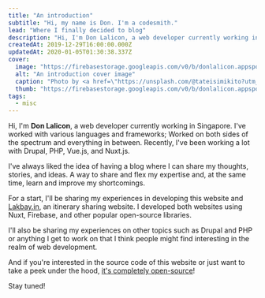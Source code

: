 ```yaml
---
title: "An introduction"
subtitle: "Hi, my name is Don. I'm a codesmith."
lead: "Where I finally decided to blog"
description: "Hi, I'm Don Lalicon, a web developer currently working in Singapore. I've worked with various languages and frameworks; Worked on both sides of the spectrum and everything in between. Recently, I've been working a lot with Drupal, PHP, Vue.js, and Nuxt.js."
createdAt: 2019-12-29T16:00:00.000Z
updatedAt: 2020-01-05T01:30:38.337Z
cover: 
  image: "https://firebasestorage.googleapis.com/v0/b/donlalicon.appspot.com/o/jukan-tateisi-bJhT_8nbUA0-unsplash.jpg?alt=media&token=7d6b83ca-209f-4af1-b37e-f2adb2f8d7e1"
  alt: "An introduction cover image"
  caption: "Photo by <a href=\"https://unsplash.com/@tateisimikito?utm_source=unsplash&utm_medium=referral&utm_content=creditCopyText\">Jukan Tateisi</a> on <a href=\"https://unsplash.com/s/photos/start?utm_source=unsplash&utm_medium=referral&utm_content=creditCopyText\">Unsplash</a>"
  thumb: "https://firebasestorage.googleapis.com/v0/b/donlalicon.appspot.com/o/jukan-tateisi-bJhT_8nbUA0-unsplash-small.jpg?alt=media&token=8e42aa6a-4ab2-4dbf-ad6b-913ac63e29cf"
tags: 
  - misc
---
```

<p>Hi, I'm <strong>Don Lalicon</strong>, a web developer currently working in Singapore. I've worked with various languages and frameworks; Worked on both sides of the spectrum and everything in between. Recently, I've been working a lot with Drupal, PHP, Vue.js, and Nuxt.js.</p><p>I've always liked the idea of having a blog where I can share my thoughts, stories, and ideas. A way to share and flex my expertise and, at the same time, learn and improve my shortcomings.</p><p>For a start, I'll be sharing my experiences in developing this website and <a href="https://lakbay.in" rel="noopener noreferrer nofollow">Lakbay.in</a>, an itinerary sharing website. I developed both websites using Nuxt, Firebase, and other popular open-source libraries.</p><p>I'll also be sharing my experiences on other topics such as Drupal and PHP or anything I get to work on that I think people might find interesting in the realm of web development.</p><p>And if you're interested in the source code of this website or just want to take a peek under the hood, <a href="https://github.com/angheloko/donlalicon" rel="noopener noreferrer nofollow">it's completely open-source</a>!</p><p>Stay tuned!</p>